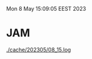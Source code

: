 Mon  8 May 15:09:05 EEST 2023
# JAM
<a href='./cache/202305/08_15.log'>./cache/202305/08_15.log</a>
